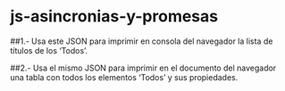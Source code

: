 # js-asincronias-y-promesas

##1.- Usa este JSON para imprimir en consola del navegador la lista de títulos de los ‘Todos’.


##2.- Usa el mismo JSON para imprimir en el documento del navegador una tabla con todos los
elementos ‘Todos’ y sus propiedades.
